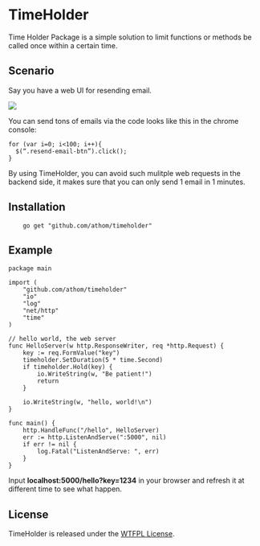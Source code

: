 # TimeHolder

Time Holder Package is a simple solution to limit functions or methods be called once within a certain time.

## Scenario

Say you have a web UI for resending email.

![](http://farm9.staticflickr.com/8094/8542397700_08827e9267_b.jpg)

You can send tons of emails via the code looks like this in the chrome console:

```
for (var i=0; i<100; i++){
  $(“.resend-email-btn”).click();
}
```
By using TimeHolder, you can avoid such mulitple web requests in the backend side, it makes sure that you can only send 1 email in 1 minutes.


## Installation

```
	go get "github.com/athom/timeholder"
```

## Example

```
package main

import (
	"github.com/athom/timeholder"
	"io"
	"log"
	"net/http"
	"time"
)

// hello world, the web server
func HelloServer(w http.ResponseWriter, req *http.Request) {
	key := req.FormValue("key")
	timeholder.SetDuration(5 * time.Second)
	if timeholder.Hold(key) {
		io.WriteString(w, "Be patient!")
		return
	}

	io.WriteString(w, "hello, world!\n")
}

func main() {
	http.HandleFunc("/hello", HelloServer)
	err := http.ListenAndServe(":5000", nil)
	if err != nil {
		log.Fatal("ListenAndServe: ", err)
	}
}

```

Input **localhost:5000/hello?key=1234** in your browser and refresh it at different time to see what happen.


## License

TimeHolder is released under the [WTFPL License](http://www.wtfpl.net/txt/copying).

